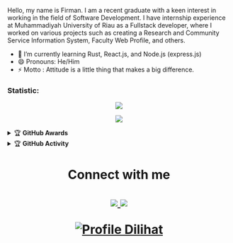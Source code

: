 Hello, my name is Firman. I am a recent graduate with a keen interest in working in the field of Software Development. I have internship experience at Muhammadiyah University of Riau as a Fullstack developer, where I worked on various projects such as creating  a Research and Community Service Information System, Faculty Web Profile, and others.

- 🌱 I’m currently learning Rust, React.js, and Node.js (express.js) 
- 😄 Pronouns: He/Him
- ⚡ Motto : Attitude is a little thing that makes a big difference.





### Statistic:
<p align="center"><img src="https://github-readme-stats.vercel.app/api?username=demigod66&show_icons=true&theme=radical"></p>
<p align="center"><img src="https://github-readme-stats.vercel.app/api/top-langs/?username=demigod66&layout=compact"></p>

<details>
    <summary>&#127942 <b>GitHub Awards</b></summary><br/>

![Github Trophy](https://github-profile-trophy.vercel.app/?username=demigod66)

</details>

<details>
    <summary>&#127942 <b>GitHub Activity</b></summary><br/>

![Metrics](https://metrics.lecoq.io/demigod66?template=classic&repositories.forks=true&languages=1&languages.colors=github&languages.threshold=0%25&config.timezone=Asia%2FMakassar)

</details>

<h1 align="center"> Connect with me
<p align="center">
  <a href="https://instagram.com/srnggaa"><img src="https://img.shields.io/badge/Instagram-E4405F?style=for-the-badge&logo=instagram&logoColor=white"/> 
  <a href="https://www.linkedin.com/in/rangga-setiawan-7bb7a8213"><img src="https://img.shields.io/badge/Linkedin-%234267B2?style=for-the-badge&logo=linkedin&logoColor=white" />
</p>
    
![Profile Dilihat](https://komarev.com/ghpvc/?username=demigod66&color=blue&style=flat-square&label=Profile+Dilihat)
